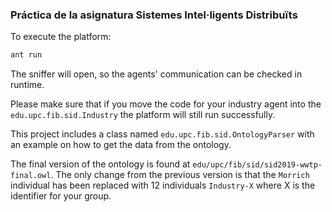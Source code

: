 ### Práctica de la asignatura Sistemes Intel·ligents Distribuïts 

To execute the platform:

```bash
ant run
```

The sniffer will open, so the agents' communication can be checked in
runtime.

Please make sure that if you move the code for your industry agent into
the `edu.upc.fib.sid.Industry` the platform will still run successfully.

This project includes a class named `edu.upc.fib.sid.OntologyParser`
with an example on how to get the data from the ontology.

The final version of the ontology is found at
`edu/upc/fib/sid/sid2019-wwtp-final.owl`. The only change from the
previous version is that the `Morrich` individual has been replaced with
12 individuals `Industry-X` where X is the identifier for your group.

